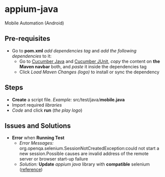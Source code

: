# appium-java
Mobile Automation (Android)

## Pre-requisites
- Go to **pom.xml** *add dependencies tag* and *add the following dependencies* to it:
    - Go to [Cucumber Java](https://mvnrepository.com/artifact/io.cucumber/cucumber-java) and [Cucumber JUnit](https://mvnrepository.com/artifact/io.cucumber/cucumber-junit), *copy* the content on **the Maven navbar** both, and *paste* it inside the dependencies tag
    - Click *Load Maven Changes (logo)* to install or sync the dependency

## Steps
- **Create** a script file. _Example:_ src/test/java/**mobile.java**
- Import required _libraries_
- _Code_ and click **run** (_the play logo_)

## Issues and Solutions
- **Error** when **Running Test**
  - _Error Messages:_ org.openqa.selenium.SessionNotCreatedException:could not start a new session.Possible causes are invalid address of the remote server or browser start-up failure
  - _Solution:_ **Update** _appium java_ library with **compatible** selenium ([reference](https://discuss.appium.io/t/org-openqa-selenium-sessionnotcreatedexception-could-not-start-a-new-session-possible-causes-are-invalid-address-of-the-remote-server-or-browser-start-upfailure/42105))